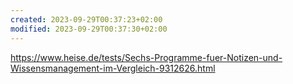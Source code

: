 ```yaml
---
created: 2023-09-29T00:37:23+02:00
modified: 2023-09-29T00:37:30+02:00
---
```


https://www.heise.de/tests/Sechs-Programme-fuer-Notizen-und-Wissensmanagement-im-Vergleich-9312626.html
